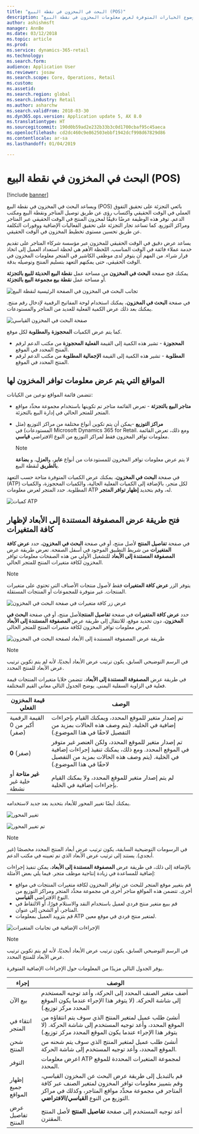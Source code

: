 ```yaml
---
title: "البحث في المخزون في نقطة البيع (POS)"
description: "يصف هذا الموضوع الخيارات المتوفرة لعرض معلومات المخزون في نقطة البيع (POS)."
author: ashishmsft
manager: AnnBe
ms.date: 03/12/2018
ms.topic: article
ms.prod: 
ms.service: dynamics-365-retail
ms.technology: 
ms.search.form: 
audience: Application User
ms.reviewer: josaw
ms.search.scope: Core, Operations, Retail
ms.custom: 
ms.assetid: 
ms.search.region: global
ms.search.industry: Retail
ms.author: asharchw
ms.search.validFrom: 2018-03-30
ms.dyn365.ops.version: Application update 5, AX 8.0
ms.translationtype: HT
ms.sourcegitcommit: 190d0b59ad2e232b33b3c0d1700cbaf95c45aeca
ms.openlocfilehash: cd2dc460c9e862503ebbf1942dcf998d67829d86
ms.contentlocale: ar-sa
ms.lasthandoff: 01/04/2019

---
```


# <a name="inventory-lookup-in-the-point-of-sale-pos"></a>البحث في المخزون في نقطة البيع (POS)

[!include [banner](includes/banner.md)]

ويساعد البحث في المخزون في نقطة البيع (POS) بائعي التجزئة على تحقيق التفوق العملي في الوقت الحقيقي واكتساب رؤى عن طريق توصيل المتاجر ونقطة البيع ومكتب الدعم. توفر هذه الوظيفة عرضًا دقيقًا لمخزون المنتج في الوقت الحقيقي عبر المتاجر ومراكز التوزيع. كما تساعد تجار التجزئة على تحقيق الفعاليات الإضافية ووفورات التكلفة عن طريق تحسين مستوى تخطيط المخزون في الوقت الحقيقي.

يساعد عرض دقيق في الوقت الحقيقي للمخزون عبر مؤسسة شركاء المتاجر على تقديم خدمة عملاء فائقة في الوقت المناسب. اللحظة الأهم هي لحظة استعداد العميل إلى اتخاذ قرار شراء. من المهم أن يتوفر لدى موظفي الكاشير في المتجر معلومات المخزون في الوقت الحقيقي، حتى يمكنهم التعهد بتسليم المنتج وتوصيله بدقة.

يمكنك فتح صفحة **البحث في المخزون** من مساحة عمل **نقطة البيع الحديثة للبيع بالتجزئة** أو مساحة عمل **نقطة بيع مجموعة البيع بالتجزئة‬**.

![تجانب البحث في المخزون في الصفحة الرئيسية لنقطة البيع](media/POSHomepage.png)

في صفحة **البحث في المخزون**، يمكنك استخدام لوحة المفاتيح الرقمية لإدخال رقم منتج. يمكنك بعد ذلك عرض الكمية الفعلية للعديد من المتاجر والمستودعات.

![صفحة البحث في المخزون القياسي](media/InventoryLookUp.png)

كما يتم عرض الكميات **المحجوزة** و**المطلوبة** لكل موقع.

- **المحجوزة** - تشير هذه الكمية إلى القيمة **الفعلية المحجوزة** من مكتب الدعم لرقم المنتج المحدد في الموقع.
- **المطلوبة** - تشير هذه الكمية إلى القيمة **الإجمالية المطلوبة** من مكتب الدعم لرقم المنتج المحدد في الموقع.

## <a name="locations-that-inventory-availability-information-is-shown-for"></a>المواقع التي يتم عرض معلومات توافر المخزون لها

تتضمن قائمة المواقع نوعين من الكيانات:

- **متاجر البيع بالتجزئة** - تعرض القائمة متاجر تم تكوينها باستخدام مجموعة محدِّد مواقع المتجر للمتجر الحالي في إدارة البيع بالتجزئة.
- **مراكز التوزيع** -يمكن أن يتم تكوين أنواع مختلفة من مراكز التوزيع (مثل المستودعات) في Microsoft Dynamics 365 for Retail. ومع ذلك، تعرض القائمة معلومات توافر المخزون فقط لمراكز التوزيع من النوع الافتراضي **قياسي**.

    > [!NOTE]
    > لا يتم عرض معلومات توافر المخزون للمستودعات من أنواع **عابر**، و**العزل**، و **بضاعة بالطريق** لنقطة البيع.

في صفحة **البحث في المخزون**، يمكنك عرض الكميات المتوفرة متاحة حسب التعهد (ATP) لكل متجر، بالإضافة إلى الكميات الفعلية الحالية، والكميات المحجوزة، والكميات المطلوبة. حدد المتجر لعرض معلومات ATP له، وقم بتحديد **إظهار توافر المتجر‬**.

![كميات ATP](media/ATP.png)

## <a name="opening-the-dimension-based-matrix-view-to-show-all-variants"></a>فتح طريقة عرض المصفوفة المستندة إلى الأبعاد لإظهار كافة المتغيرات

في صفحة **تفاصيل المنتج** لأصل منتج، أو في صفحة **البحث في المخزون**، حدد **عرض كافة المتغيرات** من شريط التطبيق الموجود في أسفل الصفحة. تعرض طريقة عرض **المصفوفة المستندة إلى الأبعاد** للتشغيل الأولي من هذه الصفحات معلومات توافر المخزون لكافة متغيرات المنتج للمتجر الحالي.

> [!NOTE]
> يتوفر الزر **عرض كافة المتغيرات** فقط لأصول منتجات الأصناف التي تحتوي على متغيرات المنتجات. غير متوفرة للمجموعات أو المنتجات المستقلة.

![عرض زر كافة متغيرات في صفحة البحث في المخزون](media/StandardToMatrix.png)

حدد **عرض كافة المتغيرات** في صفحة **تفاصيل المنتج**لأصل منتج، أو في صفحة **البحث في المخزون**، دون تحديد موقع، للانتقال إلى طريقة عرض **المصفوفة المستندة إلى الأبعاد** لعرض معلومات توافر المخزون لكافة متغيرات المنتج للمتجر الحالي.

![طريقة عرض المصفوفة المستندة إلى الأبعاد لصفحة البحث في المخزون](media/Matrix.png)

> [!NOTE]
> في الرسم التوضيحي السابق، يكون ترتيب عرض الأبعاد أبجديًا، لأنه لم يتم تكوين ترتيب عرض الأبعاد للمنتج المحدد.

في طريقة عرض **المصفوفة المستندة إلى الأبعاد**، تتضمن خلايا متغيرات المنتجات قيمة فعلية في الزاوية السفلية اليمنى. يوضح الجدول التالي معاني القيم المختلفة.

| قيمة المخزون الفعلي                            | الوصف |
|------------------------------------------|-------------|
| القيمة الرقمية أكبر من 0 (صفر) | تم إصدار متغير للموقع المحدد، ويمكنك القيام بإجراءات إضافية في الخلية. (يتم وصف هذه الحالات بمزيد من التفصيل لاحقًا في هذا الموضوع.) |
| **0** (صفر)                             | تم إصدار متغير للموقع المحدد، ولكن العنصر غير متوفر في الموقع المحدد. ومع ذلك، يمكنك تنفيذ إجراءات إضافية في الخلية. (يتم وصف هذه الحالات بمزيد من التفصيل لاحقًا في هذا الموضوع.) |
| **غير متاحة** أو خلية غير نشطة              | لم يتم إصدار متغير للموقع المحدد، ولا يمكنك القيام بإجراءات إضافية في الخلية. |

يمكنك أيضًا تغيير المحور للأبعاد بتحديد بعد جديد لاستخدامه.

![تغيير المحور](media/ChangePivot.png)

![تم تغيير المحور](media/PivotChanged.png)

> [!NOTE]
> في الرسومات التوضيحية السابقة، يكون ترتيب عرض أبعاد المنتج المحدد مخصصًا (غير أبجدي). يستند إلى ترتيب عرض الأبعاد الذي تم تعيينه في مكتب الدعم.

بالإضافة إلى ذلك، في طريقة عرض **المصفوفة المستندة إلى الأبعاد**، يمكن تنفيذ إجراءات إضافية للمساعدة في زيادة إنتاجية موظف متجر. فيما يلي بعض الأمثلة:

- قم بتغيير موقع المتجر للبحث عن توافر المخزون لكافة متغيرات المنتجات في مواقع أخرى. تتضمن هذه المواقع متاجر أخرى في مجموعة محدِّد المتجر ومراكز التوزيع من النوع الافتراضي **القياسي**.
- قم ببيع متغير منتج فردي لعميل باستخدام النقد والاستلام فورًا، أو الالتقاط في المتاجر، أو الشحن إلى عنوان.
- قم بتزويد العميل بمعلومات ATP لمتغير منتج فردي في موقع معين.

![الإجراءات الإضافية في تجانبات المتغيرات](media/VariantActions.png)

> [!NOTE]
> في الرسم التوضيحي السابق، يكون ترتيب عرض الأبعاد أبجديًا، لأنه لم يتم تكوين ترتيب عرض الأبعاد للمنتج المحدد.

يوفر الجدول التالي مزيدًا من المعلومات حول الإجراءات الإضافية المتوفرة.

| إجراء               | الوصف |
|----------------------|-------------|
| بيع الآن             | أضف متغير الصنف المحدد إلى الحركة، وأعد توجيه المستخدم إلى شاشة الحركة. (لا يتوفر هذا الإجراء عندما يكون الموقع المحدد مركز توزيع.) |
| انتقاء في المتجر     | أنشئ طلب عميل لمتغير المنتج الذي سوف يتم انتقاؤه من الموقع المحدد، وأعد توجيه المستخدم إلى شاشة الحركة. (لا يتوفر هذا الإجراء عندما يكون الموقع المحدد مركز توزيع.) |
| شحن المنتج         | أنشئ طلب عميل لمتغير المنتج الذي سوف يتم شحنه من الموقع المحدد، وأعد توجيه المستخدم إلى شاشة الحركة. |
| التوفر         | اعرض معلومات ATP لمجموعة المتغيرات المحددة للموقع المحدد. |
| إظهار جميع المواقع   | قم بالتبديل إلى طريقة عرض البحث عن المخزون القياسي، وقم بتمييز معلومات توافر المخزون لمتغير الصنف عبر كافة المتاجر في مجموعة محدِّد مواقع المتاجر، وكذلك في مراكز التوزيع من النوع **القياسي/الافتراضي**. |
| عرض تفاصيل المنتج | أعد توجيه المستخدم إلى صفحة **تفاصيل المنتج** لأصل المنتج المقترن. |

